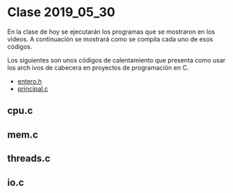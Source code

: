 # Clase 2019_05_30

En la clase de hoy se ejecutarán los programas que se mostraron en los videos. A
continuación se mostrará como se compila cada uno de esos códigos.

Los siguientes son unos códigos de calentamiento que presenta como usar los arch
ivos de cabecera en proyectos de programación en C.                             
                                                                                
* [entero.h](entero.h)
* [principal.c](principal.c) 

## cpu.c

## mem.c

## threads.c

## io.c

